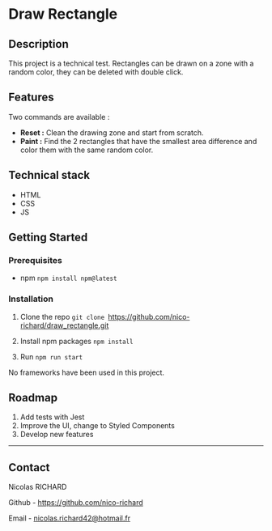 
# Draw Rectangle

## Description

This project is a technical test.
Rectangles can be drawn on a zone with a random color, they can be deleted with double click.


## Features

Two commands are available :
- **Reset :** Clean the drawing zone and start from scratch.
- **Paint :** Find the 2 rectangles that have the smallest area difference and color them with the same random color.

## Technical stack

- HTML
- CSS
- JS

## Getting Started

### Prerequisites

- npm
`npm install npm@latest`

### Installation

1. Clone the repo
`git clone `https://github.com/nico-richard/draw_rectangle.git

2. Install npm packages
`npm install`

3. Run
`npm run start`

No frameworks have been used in this project.

## Roadmap

1. Add tests with Jest
2. Improve the UI, change to Styled Components
3. Develop new features

---

## Contact

Nicolas RICHARD

Github - https://github.com/nico-richard

Email - nicolas.richard42@hotmail.fr